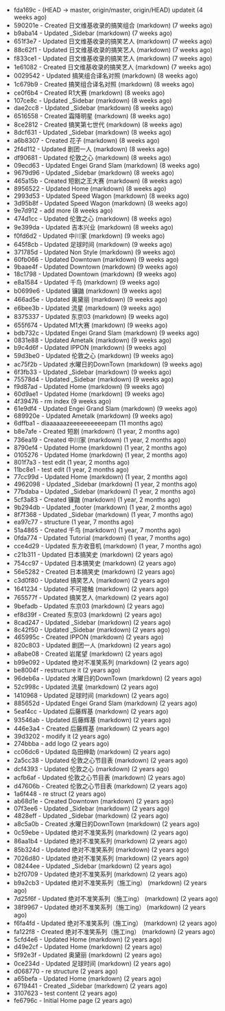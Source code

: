 * fda169c - (HEAD -> master, origin/master, origin/HEAD) updateit (4 weeks ago) <tcgriffith>
* 590201e - Created 日文维基收录的搞笑组合 (markdown) (7 weeks ago) <TC>
* b9aba14 - Updated _Sidebar (markdown) (7 weeks ago) <TC>
* 651f3e7 - Updated 日文维基收录的搞笑艺人 (markdown) (7 weeks ago) <TC>
* 88c62f1 - Updated 日文维基收录的搞笑艺人 (markdown) (7 weeks ago) <TC>
* f833ce1 - Updated 日文维基收录的搞笑艺人 (markdown) (7 weeks ago) <TC>
* 1e61082 - Created 日文维基收录的搞笑艺人 (markdown) (7 weeks ago) <TC>
* 0029542 - Updated 搞笑组合译名对照 (markdown) (8 weeks ago) <TC>
* 1c679b9 - Created 搞笑组合译名对照 (markdown) (8 weeks ago) <TC>
* ce0f6b4 - Created R1大赛 (markdown) (8 weeks ago) <TC>
* 107ce8c - Updated _Sidebar (markdown) (8 weeks ago) <TC>
* dae2cc8 - Updated _Sidebar (markdown) (8 weeks ago) <TC>
* 6516558 - Created 霜降明星 (markdown) (8 weeks ago) <TC>
* 8ce2812 - Created 搞笑第七世代 (markdown) (8 weeks ago) <TC>
* 8dcf631 - Updated _Sidebar (markdown) (8 weeks ago) <TC>
* a6b8307 - Created 花子 (markdown) (8 weeks ago) <TC>
* 2f4d112 - Updated 剧团一人 (markdown) (8 weeks ago) <TC>
* df90681 - Updated 伦敦之心 (markdown) (8 weeks ago) <TC>
* 09ecd63 - Updated Engei Grand Slam (markdown) (8 weeks ago) <TC>
* 9679d96 - Updated _Sidebar (markdown) (8 weeks ago) <TC>
* 465a15b - Created 短剧之王大赛 (markdown) (8 weeks ago) <TC>
* 8956522 - Updated Home (markdown) (8 weeks ago) <TC>
* 2993d53 - Updated Speed Wagon (markdown) (8 weeks ago) <TC>
* 3d95b8f - Updated Speed Wagon (markdown) (8 weeks ago) <TC>
* 9e7d912 - add more (8 weeks ago) <tcgriffith>
* 474d1cc - Updated 伦敦之心 (markdown) (8 weeks ago) <TC>
* 9e399da - Updated 吉本兴业 (markdown) (8 weeks ago) <TC>
* f0fd6d2 - Updated 中川家 (markdown) (9 weeks ago) <TC>
* 645f8cb - Updated 足球时间 (markdown) (9 weeks ago) <TC>
* 371785d - Updated Non Style (markdown) (9 weeks ago) <TC>
* 60fb066 - Updated Downtown (markdown) (9 weeks ago) <TC>
* 9baae4f - Updated Downtown (markdown) (9 weeks ago) <TC>
* 18c1798 - Updated Downtown (markdown) (9 weeks ago) <TC>
* e8a1584 - Updated 千鸟 (markdown) (9 weeks ago) <TC>
* b0699e6 - Updated 镰鼬 (markdown) (9 weeks ago) <TC>
* 466ad5e - Updated 奥黛丽 (markdown) (9 weeks ago) <TC>
* e6bee3b - Updated 流星 (markdown) (9 weeks ago) <TC>
* 8375337 - Updated 东京03 (markdown) (9 weeks ago) <TC>
* 655f674 - Updated M1大赛 (markdown) (9 weeks ago) <TC>
* bdb732c - Updated Engei Grand Slam (markdown) (9 weeks ago) <TC>
* 0831e88 - Updated Ametalk (markdown) (9 weeks ago) <TC>
* b9c4d6f - Updated IPPON (markdown) (9 weeks ago) <TC>
* 59d3be0 - Updated 伦敦之心 (markdown) (9 weeks ago) <TC>
* ac75f2b - Updated 水曜日的DownTown (markdown) (9 weeks ago) <TC>
* 6f3fb33 - Updated _Sidebar (markdown) (9 weeks ago) <TC>
* 75578d4 - Updated _Sidebar (markdown) (9 weeks ago) <TC>
* f9d87ad - Updated Home (markdown) (9 weeks ago) <TC>
* 60d9ae1 - Updated Home (markdown) (9 weeks ago) <TC>
* 4f39476 - rm index (9 weeks ago) <tcgriffith>
* 61e9df4 - Updated Engei Grand Slam (markdown) (9 weeks ago) <TC>
* 689920e - Updated Ametalk (markdown) (9 weeks ago) <TC>
* 6dffba1 - diaaaaaazeeeeeeeeeepam (11 months ago) <tcgriffith>
* b8e7afe - Created 短剧 (markdown) (1 year, 2 months ago) <TC>
* 736ea19 - Created 中川家 (markdown) (1 year, 2 months ago) <TC>
* 8790ef4 - Updated Home (markdown) (1 year, 2 months ago) <TC>
* 0105276 - Updated Home (markdown) (1 year, 2 months ago) <TC>
* 801f7a3 - test edit (1 year, 2 months ago) <TC>
* 11bc8e1 - test edit (1 year, 2 months ago) <TC>
* 77cc99d - Updated Home (markdown) (1 year, 2 months ago) <TC>
* 4962098 - Updated _Sidebar (markdown) (1 year, 2 months ago) <TC>
* 77bdaba - Updated _Sidebar (markdown) (1 year, 2 months ago) <TC>
* 5cf3a83 - Created 镰鼬 (markdown) (1 year, 2 months ago) <TC>
* 9b294db - Updated _footer (markdown) (1 year, 2 months ago) <TC>
* 8f7f368 - Updated _Sidebar (markdown) (1 year, 7 months ago) <TC>
* ea97c77 - structure (1 year, 7 months ago) <tcgriffith>
* 51a4865 - Created 千鸟 (markdown) (1 year, 7 months ago) <TC>
* 0fda774 - Updated Tutorial (markdown) (1 year, 7 months ago) <TC>
* cce4d29 - Updated 东方收音机 (markdown) (1 year, 7 months ago) <TC>
* c21b311 - Updated 日本搞笑史 (markdown) (2 years ago) <TC>
* 754cc97 - Updated 日本搞笑史 (markdown) (2 years ago) <TC>
* 56e5282 - Created 日本搞笑史 (markdown) (2 years ago) <TC>
* c3d0f80 - Updated 搞笑艺人 (markdown) (2 years ago) <TC>
* 1641234 - Updated 不可接触 (markdown) (2 years ago) <crossrx>
* 765577f - Updated 搞笑艺人 (markdown) (2 years ago) <TC>
* 9befadb - Updated 东京03 (markdown) (2 years ago) <TC>
* ef8d39f - Created 东京03 (markdown) (2 years ago) <TC>
* 8cad247 - Updated _Sidebar (markdown) (2 years ago) <TC>
* 8c42f50 - Updated _Sidebar (markdown) (2 years ago) <TC>
* 465995c - Created IPPON (markdown) (2 years ago) <TC>
* 820c803 - Updated 剧团一人 (markdown) (2 years ago) <TC>
* a8abe08 - Created 岩尾望 (markdown) (2 years ago) <TC>
* b99e092 - Updated 绝对不准笑系列 (markdown) (2 years ago) <Humi2314>
* be8004f - restructure it (2 years ago) <tcgriffith>
* 96deb6a - Updated 水曜日的DownTown (markdown) (2 years ago) <Humi2314>
* 52c998c - Updated 流星 (markdown) (2 years ago) <tohrusnbs>
* 1410968 - Updated 足球时间 (markdown) (2 years ago) <TC>
* 885652d - Updated Engei Grand Slam (markdown) (2 years ago) <TC>
* 5eaf4cc - Updated 后藤辉基 (markdown) (2 years ago) <TC>
* 93546ab - Updated 后藤辉基 (markdown) (2 years ago) <TC>
* 446e3a4 - Created 后藤辉基 (markdown) (2 years ago) <TC>
* 39d3202 - modify it (2 years ago) <tcgriffith>
* 274bbba - add logo (2 years ago) <tcgriffith>
* cc06dc6 - Updated 岛田绅助 (markdown) (2 years ago) <TC>
* 2a5cc38 - Updated 伦敦之心节目表 (markdown) (2 years ago) <TC>
* dcf4393 - Updated 伦敦之心 (markdown) (2 years ago) <TC>
* acfb6af - Updated 伦敦之心节目表 (markdown) (2 years ago) <TC>
* d47606b - Created 伦敦之心节目表 (markdown) (2 years ago) <TC>
* 1a6f448 - re struct (2 years ago) <tcgriffith>
* ab68d1e - Created Downtown (markdown) (2 years ago) <TC>
* 07f3ee6 - Updated _Sidebar (markdown) (2 years ago) <TC>
* 4828eff - Updated _Sidebar (markdown) (2 years ago) <Humi2314>
* a8c5a0b - Created 水曜日的DownTown (markdown) (2 years ago) <Humi2314>
* 0c59ebe - Updated 绝对不准笑系列 (markdown) (2 years ago) <Humi2314>
* 86aa1b4 - Updated 绝对不准笑系列 (markdown) (2 years ago) <Humi2314>
* 85b324d - Updated 绝对不准笑系列 (markdown) (2 years ago) <Humi2314>
* 7026d80 - Updated 绝对不准笑系列 (markdown) (2 years ago) <Humi2314>
* 08244ee - Updated _Sidebar (markdown) (2 years ago) <Humi2314>
* b2f0709 - Updated 绝对不准笑系列 (markdown) (2 years ago) <Humi2314>
* b9a2cb3 - Updated 绝对不准笑系列（施工ing） (markdown) (2 years ago) <Humi2314>
* 7d25f6f - Updated 绝对不准笑系列（施工ing） (markdown) (2 years ago) <Humi2314>
* 38f9967 - Updated 绝对不准笑系列（施工ing） (markdown) (2 years ago) <Humi2314>
* f6fa4fd - Updated 绝对不准笑系列（施工ing） (markdown) (2 years ago) <Humi2314>
* fa122f8 - Created 绝对不准笑系列（施工ing） (markdown) (2 years ago) <Humi2314>
* 5cfd4e6 - Updated Home (markdown) (2 years ago) <TC>
* d49e2cf - Updated Home (markdown) (2 years ago) <TC>
* 5f92e3f - Updated 奥黛丽 (markdown) (2 years ago) <TC>
* 0ce234d - Updated 足球时间 (markdown) (2 years ago) <TC>
* d068770 - re structure (2 years ago) <tcgriffith>
* a65befa - Updated Home (markdown) (2 years ago) <TC>
* 6719441 - Created _Sidebar (markdown) (2 years ago) <TC>
* 3107623 - test content (2 years ago) <tcgriffith>
* fe6796c - Initial Home page (2 years ago) <TC>